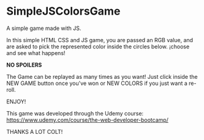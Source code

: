 # SimpleJSColorsGame
A simple game made with JS.

In this simple HTML CSS and JS game, you are passed an RGB value, and are asked to pick the represented color inside the circles below.
¡choose and see what happens!

**NO SPOILERS**

The Game can be replayed as many times as you want!
Just click inside the NEW GAME button once you've won or NEW COLORS if you just want a re-roll.

ENJOY!

This game was developed through the Udemy course: https://www.udemy.com/course/the-web-developer-bootcamp/

THANKS A LOT COLT!
